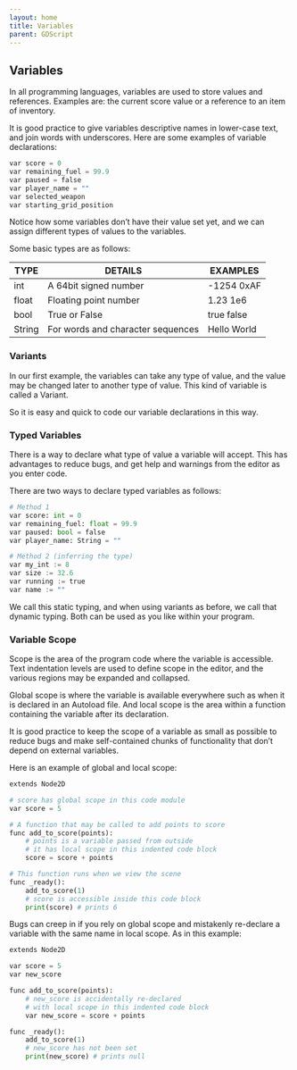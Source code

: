```yaml
---
layout: home
title: Variables
parent: GDScript
---
```


## Variables

In all programming languages, variables are used to store values and references. Examples are: the current score value or a reference to an item of inventory.

It is good practice to give variables descriptive names in lower-case text, and join words with underscores. Here are some examples of variable declarations:

```py
var score = 0
var remaining_fuel = 99.9
var paused = false
var player_name = ""
var selected_weapon
var starting_grid_position
```

Notice how some variables don’t have their value set yet, and we can assign different types of values to the variables.

Some basic types are as follows:

|  TYPE   |  DETAILS                           |  EXAMPLES    |
|---------|------------------------------------|--------------|
|  int    |  A 64bit signed number             |  -1254 0xAF  |
|  float  |  Floating point number             |  1.23 1e6    |
|  bool   |  True or False                     |  true false  |
|  String |  For words and character sequences |  Hello World |

### Variants

In our first example, the variables can take any type of value, and the value may be changed later to another type of value. This kind of variable is called a Variant.

So it is easy and quick to code our variable declarations in this way.

### Typed Variables

There is a way to declare what type of value a variable will accept. This has advantages to reduce bugs, and get help and warnings from the editor as you enter code.

There are two ways to declare typed variables as follows:

```py
# Method 1
var score: int = 0
var remaining_fuel: float = 99.9
var paused: bool = false
var player_name: String = ""

# Method 2 (inferring the type)
var my_int := 8
var size := 32.6
var running := true
var name := ""
```

We call this static typing, and when using variants as before, we call that dynamic typing. Both can be used as you like within your program.

### Variable Scope

Scope is the area of the program code where the variable is accessible. Text indentation levels are used to define scope in the editor, and the various regions may be expanded and collapsed.

Global scope is where the variable is available everywhere such as when it is declared in an Autoload file. And local scope is the area within a function containing the variable after its declaration.

It is good practice to keep the scope of a variable as small as possible to reduce bugs and make self-contained chunks of functionality that don’t depend on external variables.

Here is an example of global and local scope:

```py
extends Node2D

# score has global scope in this code module
var score = 5

# A function that may be called to add points to score
func add_to_score(points):
	# points is a variable passed from outside
	# it has local scope in this indented code block
	score = score + points

# This function runs when we view the scene
func _ready():
	add_to_score(1)
	# score is accessible inside this code block
	print(score) # prints 6
```

Bugs can creep in if you rely on global scope and mistakenly re-declare a variable with the same name in local scope. As in this example:

```py
extends Node2D

var score = 5
var new_score

func add_to_score(points):
	# new_score is accidentally re-declared
	# with local scope in this indented code block
	var new_score = score + points

func _ready():
	add_to_score(1)
	# new_score has not been set
	print(new_score) # prints null
```
